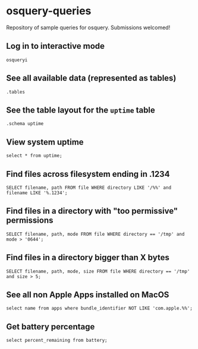 # osquery-queries
Repository of sample queries for osquery. Submissions welcomed!

## Log in to interactive mode

```
osqueryi
```

## See all available data (represented as tables)

```
.tables
```

## See the table layout for the `uptime` table

```
.schema uptime
```

## View system uptime

```
select * from uptime;
```

## Find files across filesystem ending in .1234

```
SELECT filename, path FROM file WHERE directory LIKE '/%%' and filename LIKE '%.1234';
```

## Find files in a directory with "too permissive" permissions

```
SELECT filename, path, mode FROM file WHERE directory == '/tmp' and mode > '0644';
```

## Find files in a directory bigger than X bytes

```
SELECT filename, path, mode, size FROM file WHERE directory == '/tmp' and size > 5;
```

## See all non Apple Apps installed on MacOS

```
select name from apps where bundle_identifier NOT LIKE 'com.apple.%%';
```

## Get battery percentage

```
select percent_remaining from battery;
```
